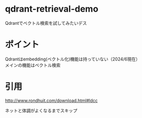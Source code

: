 # qdrant-retrieval-demo
Qdrantでベクトル検索を試してみたいデス

# ポイント
Qdrantはembedding(ベクトル化)機能は持っていない（2024/6現在）  
メインの機能はベクトル検索

# 引用
http://www.rondhuit.com/download.html#ldcc

ネットと体調がよくなるまでスキップ
